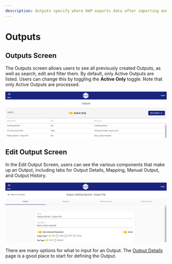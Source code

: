 ```yaml
---
description: Outputs specify where RAP exports data after importing and transforming it.
---
```


# Outputs

## Outputs Screen

The Outputs screen allows users to see all previously created Outputs, as well as search, edit and filter them. By default, only Active Outputs are listed. Users can change this by toggling the **Active Only** toggle. Note that only Active Outputs are processed.

![Outputs Screen](../../.gitbook/assets/image%20%28200%29.png)

## Edit Output Screen

In the Edit Output Screen, users can see the various components that make up an Output, including tabs for Output Details, Mapping, Manual Output, and Output History.

![Output Details Screen](../../.gitbook/assets/image%20%28130%29.png)

There are many options for what to input for an Output. The [Output Details](details.md) page is a good place to start for defining the Output.

